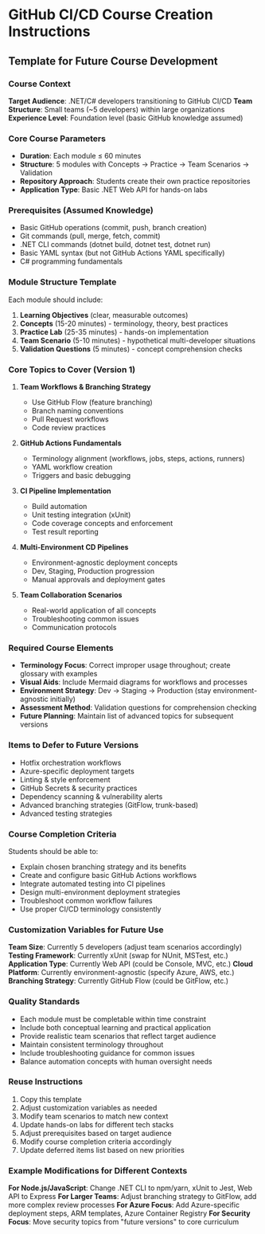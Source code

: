 # GitHub CI/CD Course Creation Instructions
## Template for Future Course Development

### Course Context
**Target Audience**: .NET/C# developers transitioning to GitHub CI/CD
**Team Structure**: Small teams (~5 developers) within large organizations
**Experience Level**: Foundation level (basic GitHub knowledge assumed)

### Core Course Parameters
- **Duration**: Each module ≤ 60 minutes
- **Structure**: 5 modules with Concepts → Practice → Team Scenarios → Validation
- **Repository Approach**: Students create their own practice repositories
- **Application Type**: Basic .NET Web API for hands-on labs

### Prerequisites (Assumed Knowledge)
- Basic GitHub operations (commit, push, branch creation)
- Git commands (pull, merge, fetch, commit)
- .NET CLI commands (dotnet build, dotnet test, dotnet run)  
- Basic YAML syntax (but not GitHub Actions YAML specifically)
- C# programming fundamentals

### Module Structure Template
Each module should include:
1. **Learning Objectives** (clear, measurable outcomes)
2. **Concepts** (15-20 minutes) - terminology, theory, best practices
3. **Practice Lab** (25-35 minutes) - hands-on implementation
4. **Team Scenario** (5-10 minutes) - hypothetical multi-developer situations
5. **Validation Questions** (5 minutes) - concept comprehension checks

### Core Topics to Cover (Version 1)
1. **Team Workflows & Branching Strategy**
   - Use GitHub Flow (feature branching)
   - Branch naming conventions
   - Pull Request workflows
   - Code review practices

2. **GitHub Actions Fundamentals**
   - Terminology alignment (workflows, jobs, steps, actions, runners)
   - YAML workflow creation
   - Triggers and basic debugging

3. **CI Pipeline Implementation**
   - Build automation
   - Unit testing integration (xUnit)
   - Code coverage concepts and enforcement
   - Test result reporting

4. **Multi-Environment CD Pipelines**
   - Environment-agnostic deployment concepts
   - Dev, Staging, Production progression
   - Manual approvals and deployment gates

5. **Team Collaboration Scenarios**
   - Real-world application of all concepts
   - Troubleshooting common issues
   - Communication protocols

### Required Course Elements
- **Terminology Focus**: Correct improper usage throughout; create glossary with examples
- **Visual Aids**: Include Mermaid diagrams for workflows and processes
- **Environment Strategy**: Dev → Staging → Production (stay environment-agnostic initially)
- **Assessment Method**: Validation questions for comprehension checking
- **Future Planning**: Maintain list of advanced topics for subsequent versions

### Items to Defer to Future Versions
- Hotfix orchestration workflows
- Azure-specific deployment targets  
- Linting & style enforcement
- GitHub Secrets & security practices
- Dependency scanning & vulnerability alerts
- Advanced branching strategies (GitFlow, trunk-based)
- Advanced testing strategies

### Course Completion Criteria
Students should be able to:
- Explain chosen branching strategy and its benefits
- Create and configure basic GitHub Actions workflows
- Integrate automated testing into CI pipelines
- Design multi-environment deployment strategies  
- Troubleshoot common workflow failures
- Use proper CI/CD terminology consistently

### Customization Variables for Future Use
**Team Size**: Currently 5 developers (adjust team scenarios accordingly)
**Testing Framework**: Currently xUnit (swap for NUnit, MSTest, etc.)
**Application Type**: Currently Web API (could be Console, MVC, etc.)
**Cloud Platform**: Currently environment-agnostic (specify Azure, AWS, etc.)
**Branching Strategy**: Currently GitHub Flow (could be GitFlow, etc.)

### Quality Standards
- Each module must be completable within time constraint
- Include both conceptual learning and practical application
- Provide realistic team scenarios that reflect target audience
- Maintain consistent terminology throughout
- Include troubleshooting guidance for common issues
- Balance automation concepts with human oversight needs

### Reuse Instructions
1. Copy this template
2. Adjust customization variables as needed
3. Modify team scenarios to match new context
4. Update hands-on labs for different tech stacks
5. Adjust prerequisites based on target audience
6. Modify course completion criteria accordingly
7. Update deferred items list based on new priorities

### Example Modifications for Different Contexts
**For Node.js/JavaScript**: Change .NET CLI to npm/yarn, xUnit to Jest, Web API to Express
**For Larger Teams**: Adjust branching strategy to GitFlow, add more complex review processes
**For Azure Focus**: Add Azure-specific deployment steps, ARM templates, Azure Container Registry
**For Security Focus**: Move security topics from "future versions" to core curriculum